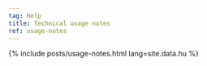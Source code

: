 ```yaml
---
tag: Help
title: Technical usage notes
ref: usage-notes
---
```


{% include posts/usage-notes.html lang=site.data.hu %}
